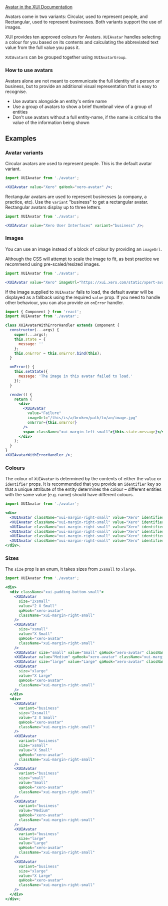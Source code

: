 <div class="xui-margin-vertical">
		<a href="../section-building-blocks-identifiers-avatar.html" isDocLink>Avatar in the XUI Documentation</a>
</div>

Avatars come in two variants: Circular, used to represent people, and Rectangular, used to represent businesses. Both variants support the use of images.

XUI provides ten approved colours for Avatars. `XUIAvatar` handles selecting a colour for you based on its contents and calculating the abbreviated text value from the full value you pass it.

`XUIAvatar`s can be grouped together using `XUIAvatarGroup`.

### How to use avatars

Avatars alone are not meant to communicate the full identity of a person or business, but to provide an additional visual representation that is easy to recognise.

- Use avatars alongside an entity's entire name
- Use a group of avatars to show a brief thumbnail view of a group of entities
- Don't use avatars without a full entity-name, if the name is critical to the value of the information being shown

## Examples

### Avatar variants

Circular avatars are used to represent people. This is the default avatar variant.

```jsx harmony
import XUIAvatar from './avatar';

<XUIAvatar value="Xero" qaHook="xero-avatar" />;
```

Rectangular avatars are used to represent businesses (a company, a practice, etc). Use the `variant` "business" to get a rectangular avatar. Rectangular avatars display up to three letters.

```jsx harmony
import XUIAvatar from './avatar';

<XUIAvatar value="Xero User Interfaces" variant="business" />;
```

### Images

You can use an image instead of a block of colour by providing an `imageUrl`.

Although the CSS will attempt to scale the image to fit, as best practice we recommend using pre-scaled/resized images.

```jsx harmony
import XUIAvatar from './avatar';

<XUIAvatar value="Xero" imageUrl="https://xui.xero.com/static/xpert-avatar.png" />;
```

If the image supplied to `XUIAvatar` fails to load, the default avatar will be displayed as a fallback using the required `value` prop. If you need to handle other behaviour, you can also provide an `onError` handler.

```jsx harmony
import { Component } from 'react';
import XUIAvatar from './avatar';

class XUIAvatarWithErrorHandler extends Component {
  constructor(...args) {
    super(...args);
    this.state = {
      message: ''
    };
    this.onError = this.onError.bind(this);
  }

  onError() {
    this.setState({
      message: 'The image in this avatar failed to load.'
    });
  }

  render() {
    return (
      <div>
        <XUIAvatar
          value="Failure"
          imageUrl="/this/is/a/broken/path/to/an/image.jpg"
          onError={this.onError}
        />
        <span className="xui-margin-left-small">{this.state.message}</span>
      </div>
    );
  }
}
<XUIAvatarWithErrorHandler />;
```

### Colours

The colour of `XUIAvatar` is determined by the contents of either the `value` or `identifier` props. It is recommended that you provide an `identifier` key so that a unique attribute of the entity determines the colour – different entities with the same value (e.g. name) should have different colours.

```jsx harmony
import XUIAvatar from './avatar';

<div>
  <XUIAvatar className="xui-margin-right-small" value="Xero" identifier="a" />
  <XUIAvatar className="xui-margin-right-small" value="Xero" identifier="b" />
  <XUIAvatar className="xui-margin-right-small" value="Xero" identifier="c" />
  <XUIAvatar className="xui-margin-right-small" value="Xero" identifier="d" />
  <XUIAvatar className="xui-margin-right-small" value="Xero" identifier="e" />
  <XUIAvatar className="xui-margin-right-small" value="Xero" identifier="f" />
</div>;
```

### Sizes

The `size` prop is an enum, it takes sizes from `2xsmall` to `xlarge`.

```jsx harmony
import XUIAvatar from './avatar';

<div>
  <div className="xui-padding-bottom-small">
    <XUIAvatar
      size="2xsmall"
      value="2 X Small"
      qaHook="xero-avatar"
      className="xui-margin-right-small"
    />
    <XUIAvatar
      size="xsmall"
      value="X Small"
      qaHook="xero-avatar"
      className="xui-margin-right-small"
    />
    <XUIAvatar size="small" value="Small" qaHook="xero-avatar" className="xui-margin-right-small" />
    <XUIAvatar value="Medium" qaHook="xero-avatar" className="xui-margin-right-small" />
    <XUIAvatar size="large" value="Large" qaHook="xero-avatar" className="xui-margin-right-small" />
    <XUIAvatar
      size="xlarge"
      value="X Large"
      qaHook="xero-avatar"
      className="xui-margin-right-small"
    />
  </div>
  <div>
    <XUIAvatar
      variant="business"
      size="2xsmall"
      value="2 X Small"
      qaHook="xero-avatar"
      className="xui-margin-right-small"
    />
    <XUIAvatar
      variant="business"
      size="xsmall"
      value="X Small"
      qaHook="xero-avatar"
      className="xui-margin-right-small"
    />
    <XUIAvatar
      variant="business"
      size="small"
      value="Small"
      qaHook="xero-avatar"
      className="xui-margin-right-small"
    />
    <XUIAvatar
      variant="business"
      value="Medium"
      qaHook="xero-avatar"
      className="xui-margin-right-small"
    />
    <XUIAvatar
      variant="business"
      size="large"
      value="Large"
      qaHook="xero-avatar"
      className="xui-margin-right-small"
    />
    <XUIAvatar
      variant="business"
      size="xlarge"
      value="X Large"
      qaHook="xero-avatar"
      className="xui-margin-right-small"
    />
  </div>
</div>;
```
